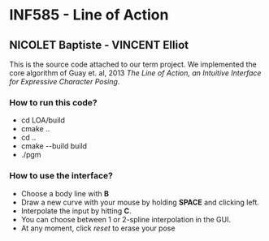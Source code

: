 # INF585 - Line of Action
## NICOLET Baptiste - VINCENT Elliot

This is the source code attached to our term project. We implemented the core algorithm of Guay et. al, 2013 *The Line of Action, an Intuitive Interface for Expressive
Character Posing*.

### How to run this code?

- cd LOA/build
- cmake ..
- cd ..
- cmake --build build
- ./pgm

### How to use the interface?

- Choose a body line with **B**
- Draw a new curve with your mouse by holding **SPACE** and clicking left.
- Interpolate the input by hitting **C**.
- You can choose between 1 or 2-spline interpolation in the GUI.
- At any moment, click *reset* to erase your pose

